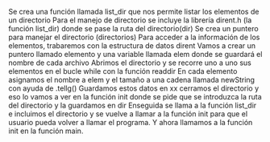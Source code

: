 Se crea una función llamada list_dir que nos permite listar los elementos de un directorio
Para el manejo de directorio se incluye la librería dirent.h (la función list_dir) donde se pase la ruta del directorio(dir)
Se crea un puntero para manejar el directorio (directorios) 
Para acceder a la información de los elementos, trabaremos con la estructura de datos dirent
Vamos a crear un puntero llamado elemento y una variable llamada elem donde se guardará el nombre de cada archivo
Abrimos el directorio y se recorre uno a uno sus elementos en el bucle while con la función readdir
En cada elemento asignamos el nombre a elem y el tamaño a una cadena llamada newString con ayuda de .tellg() 
Guardamos estos datos en xx cerramos el directorio y eso lo vamos a ver en la función init donde se pide que se introduzca la ruta del directorio y la guardamos en dir
Enseguida se llama a la función list_dir e incluimos el directorio y se vuelve a llamar a la función init para que el usuario pueda volver a llamar el programa.
Y ahora llamamos a la función init en la función main.
